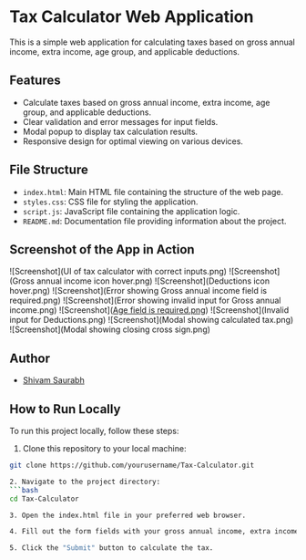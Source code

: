 # Tax Calculator Web Application

This is a simple web application for calculating taxes based on gross annual income, extra income, age group, and applicable deductions.

## Features

- Calculate taxes based on gross annual income, extra income, age group, and applicable deductions.
- Clear validation and error messages for input fields.
- Modal popup to display tax calculation results.
- Responsive design for optimal viewing on various devices.

## File Structure

- `index.html`: Main HTML file containing the structure of the web page.
- `styles.css`: CSS file for styling the application.
- `script.js`: JavaScript file containing the application logic.
- `README.md`: Documentation file providing information about the project.

## Screenshot of  the App in Action

![Screenshot](UI of tax calculator with correct inputs.png)
![Screenshot](Gross annual income icon hover.png)
![Screenshot](Deductions icon hover.png)
![Screenshot](Error showing Gross annual income field is required.png)
![Screenshot](Error showing invalid input for Gross annual income.png)
![Screenshot]([Age field is required.png](https://github.com/shivamsaurabh76/Tax-Calculator/blob/main/Age%20field%20is%20required.png))
![Screenshot](Invalid input for Deductions.png)
![Screenshot](Modal showing calculated tax.png)
![Screenshot](Modal showing closing cross sign.png)
  
## Author

- [Shivam Saurabh](https://github.com/shivamsaurabh76)

## How to Run Locally

To run this project locally, follow these steps:

1. Clone this repository to your local machine:
```bash
git clone https://github.com/yourusername/Tax-Calculator.git

2. Navigate to the project directory:
```bash
cd Tax-Calculator

3. Open the index.html file in your preferred web browser.

4. Fill out the form fields with your gross annual income, extra income, age group, and applicable deductions.

5. Click the "Submit" button to calculate the tax.

